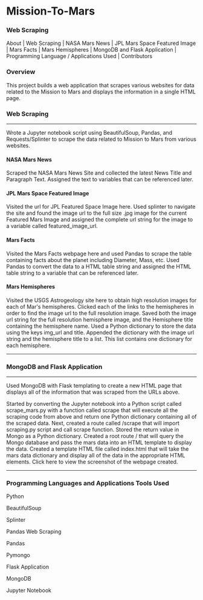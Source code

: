 # Mission-To-Mars

### Web Scraping 

About | Web Scraping | NASA Mars News | JPL Mars Space Featured Image | Mars Facts | Mars Hemispheres | MongoDB and Flask Application | Programming Language / Applications Used | Contributors

### Overview

This project builds a web application that scrapes various websites for data related to the Mission to Mars and displays the information in a single HTML page.

### Web Scraping

----

Wrote a Jupyter notebook script using BeautifulSoup, Pandas, and Requests/Splinter to scrape the data related to Mission to Mars from various websites.

#### NASA Mars News

Scraped the NASA Mars News Site and collected the latest News Title and Paragraph Text. Assigned the text to variables that can be referenced later.

#### JPL Mars Space Featured Image

Visited the url for JPL Featured Space Image here.
Used splinter to navigate the site and found the image url to the full size .jpg image for the current Featured Mars Image and assigned the complete url string for the image to a variable called featured_image_url.

#### Mars Facts

Visited the Mars Facts webpage here and used Pandas to scrape the table containing facts about the planet including Diameter, Mass, etc.
Used Pandas to convert the data to a HTML table string and assigned the HTML table string to a variable that can be referenced later.

#### Mars Hemispheres

Visited the USGS Astrogeology site here to obtain high resolution images for each of Mar's hemispheres.
Clicked each of the links to the hemispheres in order to find the image url to the full resolution image.
Saved both the image url string for the full resolution hemisphere image, and the Hemisphere title containing the hemisphere name. Used a Python dictionary to store the data using the keys img_url and title.
Appended the dictionary with the image url string and the hemisphere title to a list. This list contains one dictionary for each hemisphere.

---

### MongoDB and Flask Application

---
Used MongoDB with Flask templating to create a new HTML page that displays all of the information that was scraped from the URLs above.

Started by converting the Jupyter notebook into a Python script called scrape_mars.py with a function called scrape that will execute all the scraping code from above and return one Python dictionary containing all of the scraped data.
Next, created a route called /scrape that will import scraping.py script and call scrape function.
Stored the return value in Mongo as a Python dictionary.
Created a root route / that will query the Mongo database and pass the mars data into an HTML template to display the data.
Created a template HTML file called index.html that will take the mars data dictionary and display all of the data in the appropriate HTML elements.
Click here to view the screenshot of the webpage created.

---

### Programming Languages and Applications Tools Used

Python

BeautifulSoup

Splinter

Pandas Web Scraping

Pandas

Pymongo

Flask Application

MongoDB

Jupyter Notebook

